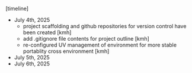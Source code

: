 
[timeline]
- July 4th, 2025
	- project scaffolding and github repositories for version control have been created [kmh]
	- add .gitignore file contents for project outline [kmh] 
	- re-configured UV management of environment for more stable portablity cross environment [kmh]
- July 5th, 2025 
- July 6th, 2025 




